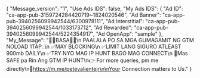 {
     "Message_version": "1",
     "Use Ads IDS": false,
     "My Ads IDS": {
          "Ad ID": "ca-app-pub-3159724284420719~1824020546",
          "Ad Banner": "ca-app-pub-3940256099942544/6300978111",
          "Ad Interstitial": "ca-app-pub-3940256099942544/1033173712",
          "Ad Rewarded": "ca-app-pub-3940256099942544/5224354917",
          "Ad OpenApp": "sample"
     },
     "My_Message": "📌📌BASA📌📌\n    PAALALA PO SA MGA GUMAGAMIT NG GTM NOLOAD 1TAP..\n    ✅MAY BLOCKING\n    ✅LIMIT LANG SIGURO ATLEAST 900mb DAILY\n    ✅TRY NYO MAG IP HUNT BAGO MAG CONNECT\n    💯Mas SAFE pa Rin Ang GTM IP HUNT\n👉 For more queries, pm me directly\n🔗https://m.me/petevalientejr\n\nYour Connection matters to Us."
}
